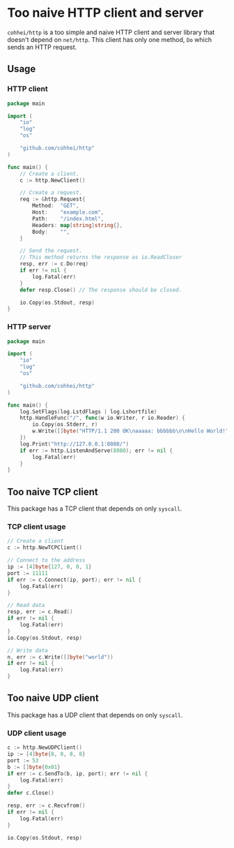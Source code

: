 # Too naive HTTP client and server

`cohhei/http` is a too simple and naive HTTP client and server library that doesn't depend on `net/http`. This client has only one method, `Do` which sends an HTTP request.

## Usage

### HTTP client

```go
package main

import (
	"io"
	"log"
	"os"

	"github.com/cohhei/http"
)

func main() {
	// Create a client.
	c := http.NewClient()

	// Create a request.
	req := &http.Request{
		Method:  "GET",
		Host:    "example.com",
		Path:    "/index.html",
		Headers: map[string]string{},
		Body:    "",
	}

	// Send the request.
	// This method returns the response as io.ReadCloser
	resp, err := c.Do(req)
	if err != nil {
		log.Fatal(err)
	}
	defer resp.Close() // The response should be closed.

	io.Copy(os.Stdout, resp)
}

```

### HTTP server

```go
package main

import (
	"io"
	"log"
	"os"

	"github.com/cohhei/http"
)

func main() {
	log.SetFlags(log.LstdFlags | log.Lshortfile)
	http.HandleFunc("/", func(w io.Writer, r io.Reader) {
		io.Copy(os.Stderr, r)
		w.Write([]byte("HTTP/1.1 200 OK\naaaaa: bbbbbb\n\nHello World!"))
	})
	log.Print("http://127.0.0.1:8080/")
	if err := http.ListenAndServe(8080); err != nil {
		log.Fatal(err)
	}
}
```

## Too naive TCP client

This package has a TCP client that depends on only `syscall`.

### TCP client usage

```go
// Create a client
c := http.NewTCPClient()

// Connect to the address
ip := [4]byte{127, 0, 0, 1}
port := 11111
if err := c.Connect(ip, port); err != nil {
  	log.Fatal(err)
}

// Read data
resp, err := c.Read()
if err != nil {
	log.Fatal(err)
}
io.Copy(os.Stdout, resp)

// Write data
n, err := c.Write([]byte("world"))
if err != nil {
	log.Fatal(err)
}
```

## Too naive UDP client

This package has a UDP client that depends on only `syscall`.

### UDP client usage

```go
c := http.NewUDPClient()
ip := [4]byte{8, 8, 8, 8}
port := 53
b := []byte{0x01}
if err := c.SendTo(b, ip, port); err != nil {
	log.Fatal(err)
}
defer c.Close()

resp, err := c.Recvfrom()
if err != nil {
	log.Fatal(err)
}

io.Copy(os.Stdout, resp)
```